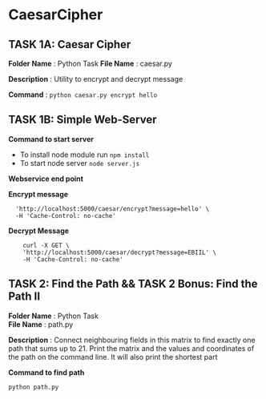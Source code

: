 # CaesarCipher

## TASK 1A: Caesar Cipher

**Folder Name** : Python Task
**File Name** : caesar.py

**Description** : Utility to encrypt and decrypt message

**Command** : `python caesar.py encrypt hello`


## TASK 1B: Simple Web-Server

**Command to start server**

- To install node module run `npm install`
- To start node server `node server.js`


**Webservice end point**


**Encrypt message**
```curl -X GET \
  'http://localhost:5000/caesar/encrypt?message=hello' \
  -H 'Cache-Control: no-cache'
```

**Decrypt Message**

```
    curl -X GET \
    'http://localhost:5000/caesar/decrypt?message=EBIIL' \
    -H 'Cache-Control: no-cache'
```

## TASK 2: Find the Path && TASK 2 Bonus: Find the Path II

**Folder Name** : Python Task  
**File Name** : path.py

**Description** : Connect neighbouring fields in this matrix to find exactly one path that sums up to 21.
Print the matrix and the values and coordinates of the path on the command line.
It will also print the shortest part

**Command to find path**

`python path.py`